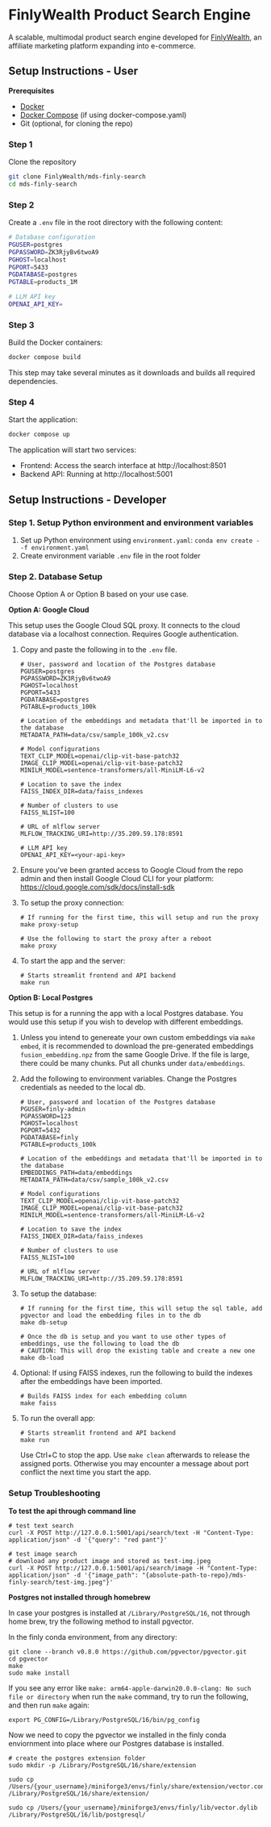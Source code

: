 # FinlyWealth Product Search Engine

A scalable, multimodal product search engine developed for [FinlyWealth](https://finlywealth.com/), an affiliate marketing platform expanding into e-commerce.

## Setup Instructions - User

**Prerequisites**
- [Docker](https://docs.docker.com/get-docker/)
- [Docker Compose](https://docs.docker.com/compose/install/) (if using docker-compose.yaml)
- Git (optional, for cloning the repo)

### Step 1
Clone the repository

```bash
git clone FinlyWealth/mds-finly-search
cd mds-finly-search
```

### Step 2
Create a `.env` file in the root directory with the following content:

```bash
# Database configuration
PGUSER=postgres
PGPASSWORD=ZK3RjyBv6twoA9
PGHOST=localhost
PGPORT=5433
PGDATABASE=postgres
PGTABLE=products_1M

# LLM API key
OPENAI_API_KEY=
```

### Step 3
Build the Docker containers:

```bash
docker compose build
```
This step may take several minutes as it downloads and builds all required dependencies.

### Step 4
Start the application:

```bash
docker compose up
```

The application will start two services:
- Frontend: Access the search interface at http://localhost:8501
- Backend API: Running at http://localhost:5001

## Setup Instructions - Developer

### Step 1. Setup Python environment and environment variables

1. Set up Python environment using `environment.yaml`: `conda env create --f environment.yaml`
2. Create environment variable `.env` file in the root folder

### Step 2. Database Setup

Choose Option A or Option B based on your use case.

**Option A: Google Cloud**

This setup uses the Google Cloud SQL proxy. It connects to the cloud database via a localhost connection. Requires Google authentication.

1. Copy and paste the following in to the `.env` file.

    ```
    # User, password and location of the Postgres database
    PGUSER=postgres
    PGPASSWORD=ZK3RjyBv6twoA9
    PGHOST=localhost
    PGPORT=5433
    PGDATABASE=postgres
    PGTABLE=products_100k

    # Location of the embeddings and metadata that'll be imported in to the database
    METADATA_PATH=data/csv/sample_100k_v2.csv

    # Model configurations
    TEXT_CLIP_MODEL=openai/clip-vit-base-patch32
    IMAGE_CLIP_MODEL=openai/clip-vit-base-patch32
    MINILM_MODEL=sentence-transformers/all-MiniLM-L6-v2

    # Location to save the index
    FAISS_INDEX_DIR=data/faiss_indexes

    # Number of clusters to use
    FAISS_NLIST=100

    # URL of mlflow server
    MLFLOW_TRACKING_URI=http://35.209.59.178:8591

    # LLM API key
    OPENAI_API_KEY=<your-api-key>
    ```

2. Ensure you've been granted access to Google Cloud from the repo admin and then install Google Cloud CLI for your platform: <https://cloud.google.com/sdk/docs/install-sdk>

3. To setup the proxy connection:

    ```{bash}
    # If running for the first time, this will setup and run the proxy
    make proxy-setup

    # Use the following to start the proxy after a reboot
    make proxy
    ```

4. To start the app and the server:

    ```{bash}
    # Starts streamlit frontend and API backend
    make run
    ```

**Option B: Local Postgres**

This setup is for a running the app with a local Postgres database. You would use this setup if you wish to develop with different embeddings.

1. Unless you intend to genereate your own custom embeddings via `make embed`, it is recommended to download the pre-generated embeddings `fusion_embedding.npz` from the same Google Drive. If the file is large, there could be many chunks. Put all chunks under `data/embeddings`.

2. Add the following to environment variables. Change the Postgres credentials as needed to the local db.

    ```
    # User, password and location of the Postgres database
    PGUSER=finly-admin
    PGPASSWORD=123
    PGHOST=localhost
    PGPORT=5432
    PGDATABASE=finly
    PGTABLE=products_100k

    # Location of the embeddings and metadata that'll be imported in to the database
    EMBEDDINGS_PATH=data/embeddings
    METADATA_PATH=data/csv/sample_100k_v2.csv

    # Model configurations
    TEXT_CLIP_MODEL=openai/clip-vit-base-patch32
    IMAGE_CLIP_MODEL=openai/clip-vit-base-patch32
    MINILM_MODEL=sentence-transformers/all-MiniLM-L6-v2

    # Location to save the index
    FAISS_INDEX_DIR=data/faiss_indexes

    # Number of clusters to use
    FAISS_NLIST=100

    # URL of mlflow server
    MLFLOW_TRACKING_URI=http://35.209.59.178:8591
    ```

3. To setup the database:

    ```{bash}
    # If running for the first time, this will setup the sql table, add pgvector and load the embedding files in to the db
    make db-setup

    # Once the db is setup and you want to use other types of embeddings, use the following to load the db
    # CAUTION: This will drop the existing table and create a new one
    make db-load
    ```

4. Optional: If using FAISS indexes, run the following to build the indexes after the embeddings have been imported.

    ```{bash}
    # Builds FAISS index for each embedding column
    make faiss
    ```

5. To run the overall app:

    ```{bash}
    # Starts streamlit frontend and API backend
    make run
    ```

    Use Ctrl+C to stop the app. Use `make clean` afterwards to release the assigned ports. Otherwise you may encounter a message about port conflict the next time you start the app.

### Setup Troubleshooting

**To test the api through command line**

```{bash}
# test text search
curl -X POST http://127.0.0.1:5001/api/search/text -H "Content-Type: application/json" -d '{"query": "red pant"}'

# test image search
# download any product image and stored as test-img.jpeg
curl -X POST http://127.0.0.1:5001/api/search/image -H "Content-Type: application/json" -d '{"image_path": "{absolute-path-to-repo}/mds-finly-search/test-img.jpeg"}'
```

**Postgres not installed through homebrew**

In case your postgres is installed at `/Library/PostgreSQL/16`, not through home brew, try the following method to install pgvector.

In the finly conda environment, from any directory:

```{bash}
git clone --branch v0.8.0 https://github.com/pgvector/pgvector.git
cd pgvector
make
sudo make install
```

If you see any error like `make: arm64-apple-darwin20.0.0-clang: No such file or directory` when run the `make` command, try to run the following, and then run `make` again:

```{bash}
export PG_CONFIG=/Library/PostgreSQL/16/bin/pg_config
```

Now we need to copy the pgvector we installed in the finly conda enviornment into place where our Postgres database is installed.

```{bash}
# create the postgres extension folder
sudo mkdir -p /Library/PostgreSQL/16/share/extension

sudo cp /Users/{your_username}/miniforge3/envs/finly/share/extension/vector.control /Library/PostgreSQL/16/share/extension/

sudo cp /Users/{your_username}/miniforge3/envs/finly/lib/vector.dylib /Library/PostgreSQL/16/lib/postgresql/
```